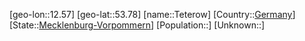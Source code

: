 ﻿---
location: [53.78,12.57]
type: City
tags:
- geo/City


SpocWebEntityId: 34830
isDeleted: false
confidential: public

---
[geo-lon::12.57]
[geo-lat::53.78]
[name::Teterow]
[Country::[Germany](geo/Continent/Europe/Germany.md)]
[State::[Mecklenburg-Vorpommern](geo/Continent/Europe/Germany/Mecklenburg-Vorpommern.md)]
[Population::]
[Unknown::]

